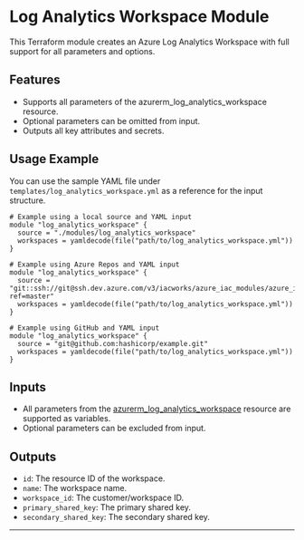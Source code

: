# Log Analytics Workspace Module

This Terraform module creates an Azure Log Analytics Workspace with full support for all parameters and options.

## Features
- Supports all parameters of the azurerm_log_analytics_workspace resource.
- Optional parameters can be omitted from input.
- Outputs all key attributes and secrets.

## Usage Example

 You can use the sample YAML file under `templates/log_analytics_workspace.yml` as a reference for the input structure.
```hcl
# Example using a local source and YAML input
module "log_analytics_workspace" {
  source = "./modules/log_analytics_workspace"
  workspaces = yamldecode(file("path/to/log_analytics_workspace.yml"))
}

# Example using Azure Repos and YAML input
module "log_analytics_workspace" {
  source = "git::ssh://git@ssh.dev.azure.com/v3/iacworks/azure_iac_modules/azure_iac_modules//modules/log_analytics_workspace?ref=master"
  workspaces = yamldecode(file("path/to/log_analytics_workspace.yml"))
}

# Example using GitHub and YAML input
module "log_analytics_workspace" {
  source = "git@github.com:hashicorp/example.git"
  workspaces = yamldecode(file("path/to/log_analytics_workspace.yml"))
}
```

## Inputs
- All parameters from the [azurerm_log_analytics_workspace](https://registry.terraform.io/providers/hashicorp/azurerm/latest/docs/resources/log_analytics_workspace) resource are supported as variables.
- Optional parameters can be excluded from input.

## Outputs
- `id`: The resource ID of the workspace.
- `name`: The workspace name.
- `workspace_id`: The customer/workspace ID.
- `primary_shared_key`: The primary shared key.
- `secondary_shared_key`: The secondary shared key.

---
